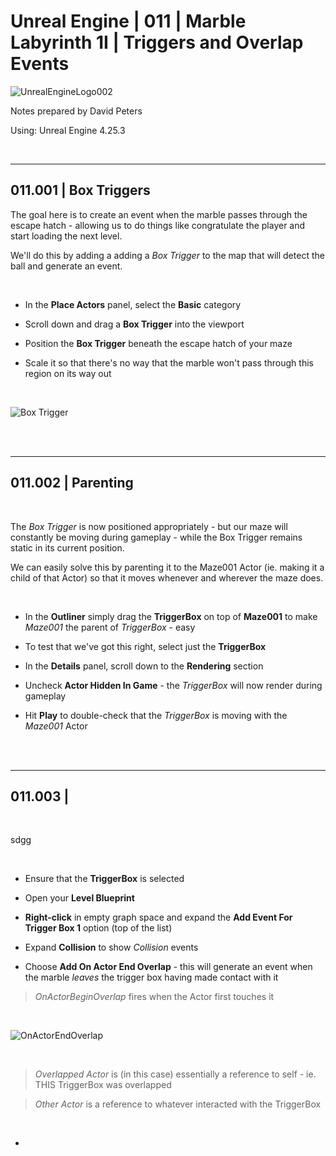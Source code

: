 # Unreal Engine | 011 | Marble Labyrinth 1I | Triggers and Overlap Events

![UnrealEngineLogo002](https://user-images.githubusercontent.com/36719180/90347960-a4e68900-e087-11ea-9349-f5a59105b4d2.png)


Notes prepared by David Peters

Using: Unreal Engine 4.25.3 

<br>

---

## 011.001 | Box Triggers

The goal here is to create an event when the marble passes through the escape hatch - allowing us to do things like congratulate the player and start loading the next level.

We'll do this by adding a adding a *Box Trigger* to the map that will detect the ball and generate an event.

<br>

- In the **Place Actors** panel, select the **Basic** category

- Scroll down and drag a **Box Trigger** into the viewport

- Position the **Box Trigger** beneath the escape hatch of your maze

- Scale it so that there's no way that the marble won't pass through this region on its way out

<br>

![Box Trigger](https://user-images.githubusercontent.com/36719180/93303463-97bbe600-f84f-11ea-911e-dd5156b9f531.png)

<br><br>

---

## 011.002 | Parenting

<br>

The *Box Trigger* is now positioned appropriately - but our maze will constantly be moving during gameplay - while the Box Trigger remains static in its current position. 

We can easily solve this by parenting it to the Maze001 Actor (ie. making it a child of that Actor) so that it moves whenever and wherever the maze does.

<br>

- In the **Outliner** simply drag the **TriggerBox** on top of **Maze001** to make *Maze001* the parent of *TriggerBox* - easy

- To test that we've got this right, select just the **TriggerBox**

- In the **Details** panel, scroll down to the **Rendering** section

- Uncheck **Actor Hidden In Game** - the *TriggerBox* will now render during gameplay

- Hit **Play** to double-check that the *TriggerBox* is moving with the *Maze001* Actor

<br><br>

---

## 011.003 | 

<br>

sdgg

<br>

- Ensure that the **TriggerBox** is selected

- Open your **Level Blueprint**

- **Right-click** in empty graph space and expand the **Add Event For Trigger Box 1** option (top of the list)

- Expand **Collision** to show *Collision* events

- Choose **Add On Actor End Overlap** - this will generate an event when the marble *leaves* the trigger box having made contact with it

> *OnActorBeginOverlap* fires when the Actor first touches it

<br>

![OnActorEndOverlap](https://user-images.githubusercontent.com/36719180/93311840-980dae80-f85a-11ea-8bfe-0dc2d23e9d26.png)

<br>

> *Overlapped Actor* is (in this case) essentially a reference to self - ie. THIS TriggerBox was overlapped

> *Other Actor* is a reference to whatever interacted with the TriggerBox

<br>

- 


